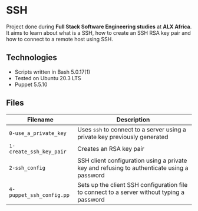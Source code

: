 # SSH

Project done during **Full Stack Software Engineering studies** at **ALX Africa**. It aims to learn about what is a SSH, how to create an SSH RSA key pair and how to connect to a remote host using SSH.

## Technologies

- Scripts written in Bash 5.0.17(1)
- Tested on Ubuntu 20.3 LTS
- Puppet 5.5.10

## Files

| Filename                 | Description                                                                                |
| ------------------------ | ------------------------------------------------------------------------------------------ |
| `0-use_a_private_key`    | Uses `ssh` to connect to a server using a private key previously generated                 |
| `1-create_ssh_key_pair`  | Creates an RSA key pair                                                                    |
| `2-ssh_config`           | SSH client configuration using a private key and refusing to authenticate using a password |
| `4-puppet_ssh_config.pp` | Sets up the client SSH configuration file to connect to a server without typing a password |
